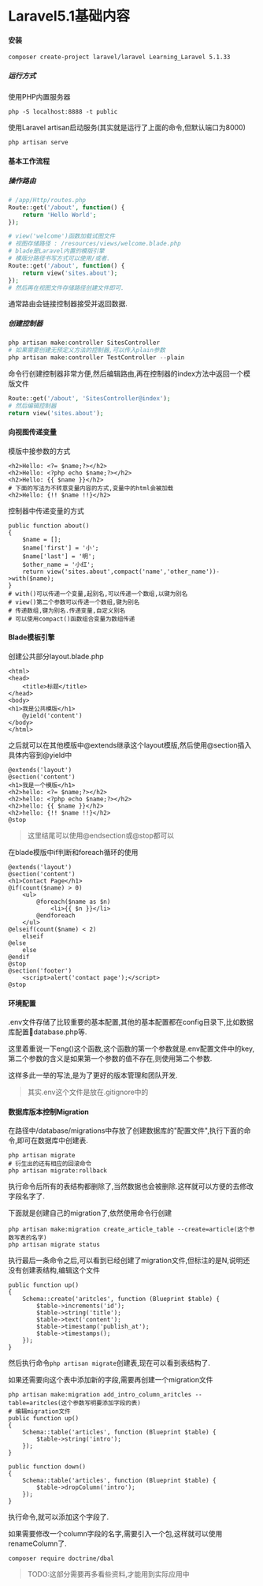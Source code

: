# Laravel5.1基础内容

#### 安装

```
composer create-project laravel/laravel Learning_Laravel 5.1.33
```

##### 运行方式

使用PHP内置服务器

```
php -S localhost:8888 -t public
```

使用Laravel artisan启动服务\(其实就是运行了上面的命令,但默认端口为8000\)

```
php artisan serve
```

#### 基本工作流程

##### 操作路由

```php
# /app/Http/routes.php
Route::get('/about', function() {
    return 'Hello World';
});

# view('welcome')函数加载试图文件
# 视图存储路径 : /resources/views/welcome.blade.php
# blade是Laravel内置的模版引擎
# 模版分路径书写方式可以使用/或者.
Route::get('/about', function() {
    return view('sites.about');
});
# 然后再在视图文件存储路径创建文件即可.
```

通常路由会链接控制器接受并返回数据.

##### 创建控制器

```php
php artisan make:controller SitesController
# 如果需要创建无预定义方法的控制器,可以传入plain参数
php artisan make:controller TestController --plain
```

命令行创建控制器非常方便,然后编辑路由,再在控制器的index方法中返回一个模版文件

```php
Route::get('/about', 'SitesController@index');
# 然后编辑控制器
return view('sites.about');
```

#### 向视图传递变量

模版中接参数的方式

```
<h2>Hello: <?= $name;?></h2>
<h2>Hello: <?php echo $name;?></h2>
<h2>Hello: {{ $name }}</h2>
# 下面的写法为不转意变量内容的方式,变量中的html会被加载
<h2>Hello: {!! $name !!}</h2>
```

控制器中传递变量的方式

```
public function about()
{
    $name = [];
    $name['first'] = '小';
    $name['last'] = '明';
    $other_name = '小红';
    return view('sites.about',compact('name','other_name'))->with($name);
}
# with()可以传递一个变量,起别名,可以传递一个数组,以键为别名
# view()第二个参数可以传递一个数组,键为别名
# 传递数组,键为别名.传递变量,自定义别名
# 可以使用compact()函数组合变量为数组传递
```

#### Blade模板引擎

创建公共部分layout.blade.php

```
<html>
<head>
    <title>标题</title>
</head>
<body>
<h1>我是公共模版</h1>
    @yield('content')
</body>
</html>
```

之后就可以在其他模版中@extends继承这个layout模版,然后使用@section插入具体内容到@yield中

```
@extends('layout')
@section('content')
<h1>我是一个模版</h1>
<h2>hello: <?= $name;?></h2>
<h2>hello: <?php echo $name;?></h2>
<h2>hello: {{ $name }}</h2>
<h2>hello: {!! $name !!}</h2>
@stop
```

> 这里结尾可以使用@endsection或@stop都可以

在blade模版中if判断和foreach循环的使用

```
@extends('layout')
@section('content')
<h1>Contact Page</h1>
@if(count($name) > 0)
    <ul>
        @foreach($name as $n)
            <li>{{ $n }}</li>
        @endforeach
    </ul>
@elseif(count($name) < 2)
    elseif
@else
    else
@endif
@stop
@section('footer')
    <script>alert('contact page');</script>
@stop
```

#### 环境配置

.env文件存储了比较重要的基本配置,其他的基本配置都在config目录下,比如数据库配置database.php等.

这里着重说一下eng\(\)这个函数,这个函数的第一个参数就是.env配置文件中的key,第二个参数的含义是如果第一个参数的值不存在,则使用第二个参数.

这样多此一举的写法,是为了更好的版本管理和团队开发.

> 其实.env这个文件是放在.gitignore中的

#### 数据库版本控制Migration

在路径中/database/migrations中存放了创建数据库的"配置文件",执行下面的命令,即可在数据库中创建表.

```
php artisan migrate
# 衍生出的还有相应的回滚命令
php artisan migrate:rollback
```

执行命令后所有的表结构都删除了,当然数据也会被删除.这样就可以方便的去修改字段名字了.

下面就是创建自己的migration了,依然使用命令行创建

```
php artisan make:migration create_article_table --create=article(这个参数写表的名字)
php artisan migrate status
```

执行最后一条命令之后,可以看到已经创建了migration文件,但标注的是N,说明还没有创建表结构,编辑这个文件

```
public function up()
{
    Schema::create('aritcles', function (Blueprint $table) {
        $table->increments('id');
        $table->string('title');
        $table->text('content');
        $table->timestamp('publish_at');
        $table->timestamps();
    });
}
```

然后执行命令`php artisan migrate`创建表,现在可以看到表结构了.

如果还需要向这个表中添加新的字段,需要再创建一个migration文件

```
php artisan make:migration add_intro_column_aritcles --table=aritcles(这个参数写明要添加字段的表)
# 编辑migration文件
public function up()
{
    Schema::table('articles', function (Blueprint $table) {
        $table->string('intro');
    });
}

public function down()
{
    Schema::table('articles', function (Blueprint $table) {
        $table->dropColumn('intro');
    });
}
```

执行命令,就可以添加这个字段了.

如果需要修改一个column字段的名字,需要引入一个包,这样就可以使用renameColumn了.

```
composer require doctrine/dbal
```

> TODO:这部分需要再多看些资料,才能用到实际应用中




